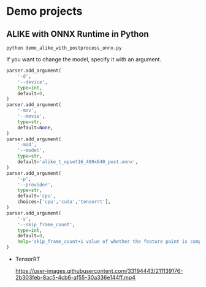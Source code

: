 # Demo projects

## ALIKE with ONNX Runtime in Python
```
python demo_alike_with_postprocess_onnx.py
```

If you want to change the model, specify it with an argument.
```python
parser.add_argument(
    '-d',
    '--device',
    type=int,
    default=0,
)
parser.add_argument(
    '-mov',
    '--movie',
    type=str,
    default=None,
)
parser.add_argument(
    '-mod',
    '--model',
    type=str,
    default='alike_t_opset16_480x640_post.onnx',
)
parser.add_argument(
    '-p',
    '--provider',
    type=str,
    default='cpu',
    choices=['cpu','cuda','tensorrt'],
)
parser.add_argument(
    '-s',
    '--skip_frame_count',
    type=int,
    default=0,
    help='skip_frame_count+1 value of whether the feature point is compared to the previous frame.'
)
```

- TensorRT

    https://user-images.githubusercontent.com/33194443/211139176-2b303feb-8ac5-4cb6-af55-30a336e144ff.mp4
